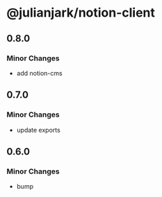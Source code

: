# @julianjark/notion-client

## 0.8.0

### Minor Changes

- add notion-cms

## 0.7.0

### Minor Changes

- update exports

## 0.6.0

### Minor Changes

- bump
